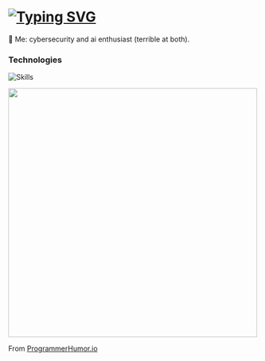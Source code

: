 # [![Typing SVG](https://readme-typing-svg.demolab.com?font=Fira+Code&size=24&pause=1000&color=D20000&random=false&width=435&lines=Antonino+Lorenzo)](https://git.io/typing-svg)

💬 Me: cybersecurity and ai enthusiast (terrible at both).

### Technologies

![Skills](https://skills-icons.vercel.app/api/icons?i=python,cpp,fastapi,docker,windows,linux,proxmox,vscode)


<img src="https://programmerhumor.io/wp-content/uploads/2023/12/programmerhumor-io-python-memes-backend-memes-5716324a67c6083-758x548.jpg" style="width:500px">
<p>From <a href="https://programmerhumor.io/python-memes/c-developer-vs-python-developer/">ProgrammerHumor.io</a><p>

<!-- Resource: https://readme-typing-svg.demolab.com/demo/ -->
<!--

<p><img align="left" src="https://github-readme-stats.vercel.app/api/top-langs?username=antoninolorenzo&show_icons=true&locale=en&layout=compact&theme=dark&bg_color=0d1117&title_color=D20000&border_color=D20000&hide_progress=true" alt="antoninolorenzo" /></p>

-->

<!-- 

Resources: 
- [Skill Icons](https://skillicons.dev/)
- [Readme Stats](https://github.com/anuraghazra/github-readme-stats)
- [Typing Header](https://readme-typing-svg.demolab.com/demo/)

-->
